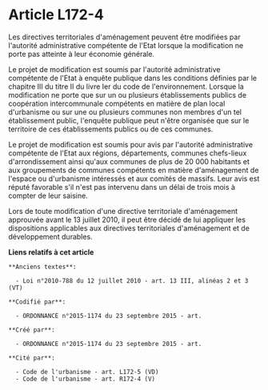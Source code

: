 # Article L172-4

Les directives territoriales d'aménagement peuvent être modifiées par l'autorité administrative compétente de l'Etat lorsque
la modification ne porte pas atteinte à leur économie générale.

Le projet de modification est soumis par l'autorité administrative compétente de l'Etat à enquête publique dans les
conditions définies par le chapitre III du titre II du livre Ier du code de l'environnement. Lorsque la modification ne porte
que sur un ou plusieurs établissements publics de coopération intercommunale compétents en matière de plan local d'urbanisme
ou sur une ou plusieurs communes non membres d'un tel établissement public, l'enquête publique peut n'être organisée que sur
le territoire de ces établissements publics ou de ces communes.

Le projet de modification est soumis pour avis par l'autorité administrative compétente de l'Etat aux régions, départements,
communes chefs-lieux d'arrondissement ainsi qu'aux communes de plus de 20 000 habitants et aux groupements de communes
compétents en matière d'aménagement de l'espace ou d'urbanisme intéressés et aux comités de massifs. Leur avis est réputé
favorable s'il n'est pas intervenu dans un délai de trois mois à compter de leur saisine.

Lors de toute modification d'une directive territoriale d'aménagement approuvée avant le 13 juillet 2010, il peut être décidé
de lui appliquer les dispositions applicables aux directives territoriales d'aménagement et de développement durables.

**Liens relatifs à cet article**

	**Anciens textes**:

	  - Loi n°2010-788 du 12 juillet 2010 - art. 13 III, alinéas 2 et 3  (VT)

	**Codifié par**:

	  - ORDONNANCE n°2015-1174 du 23 septembre 2015 - art.

	**Créé par**:

	  - ORDONNANCE n°2015-1174 du 23 septembre 2015 - art.

	**Cité par**:

	  - Code de l'urbanisme - art. L172-5 (VD)
	  - Code de l'urbanisme - art. R172-4 (V)
